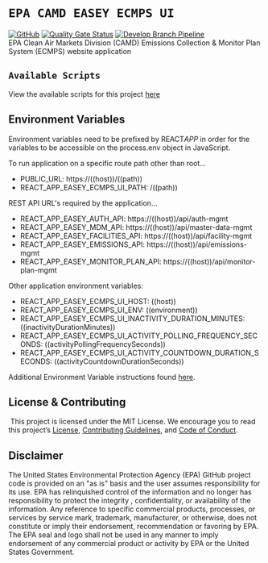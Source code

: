 # `EPA CAMD EASEY ECMPS UI`

[![GitHub](https://img.shields.io/github/license/US-EPA-CAMD/easey-ecmps-ui)](https://github.com/US-EPA-CAMD/easey-ecmps-ui/blob/develop/LICENSE)
[![Quality Gate Status](https://sonarcloud.io/api/project_badges/measure?project=US-EPA-CAMD_easey-ecmps-ui&metric=alert_status)](https://sonarcloud.io/dashboard?id=US-EPA-CAMD_easey-ecmps-ui)
[![Develop Branch Pipeline](https://github.com/US-EPA-CAMD/easey-ecmps-ui/workflows/Develop%20Branch%20Workflow/badge.svg)](https://github.com/US-EPA-CAMD/easey-ecmps-ui/actions)<br>
EPA Clean Air Markets Division (CAMD) Emissions Collection & Monitor Plan System (ECMPS) website application

## `Available Scripts`

View the available scripts for this project [here](https://github.com/US-EPA-CAMD/devops/blob/master/AVAILABLE_SCRIPTS.md)

## Environment Variables

Environment variables need to be prefixed by REACT*APP* in order for the variables to be accessible on the process.env object in JavaScript.

To run application on a specific route path other than root...

- PUBLIC_URL: https://((host))/((path))
- REACT_APP_EASEY_ECMPS_UI_PATH: /((path))

REST API URL's required by the application...

- REACT_APP_EASEY_AUTH_API: https://((host))/api/auth-mgmt
- REACT_APP_EASEY_MDM_API: https://((host))/api/master-data-mgmt
- REACT_APP_EASEY_FACILITIES_API: https://((host))/api/facility-mgmt
- REACT_APP_EASEY_EMISSIONS_API: https://((host))/api/emissions-mgmt
- REACT_APP_EASEY_MONITOR_PLAN_API: https://((host))/api/monitor-plan-mgmt

Other application environment variables:

- REACT_APP_EASEY_ECMPS_UI_HOST: ((host))
- REACT_APP_EASEY_ECMPS_UI_ENV: ((environment))
- REACT_APP_EASEY_ECMPS_UI_INACTIVITY_DURATION_MINUTES: ((inactivityDurationMinutes))
- REACT_APP_EASEY_ECMPS_UI_ACTIVITY_POLLING_FREQUENCY_SECONDS: ((activityPollingFrequencySeconds))
- REACT_APP_EASEY_ECMPS_UI_ACTIVITY_COUNTDOWN_DURATION_SECONDS: ((activityCountdownDurationSeconds))

Additional Environment Variable instructions found [here](https://github.com/US-EPA-CAMD/devops/blob/master/ENV_INSTRUCTIONS.md).

## License & Contributing

​
This project is licensed under the MIT License. We encourage you to read this project’s [License](https://github.com/US-EPA-CAMD/devops/blob/master/LICENSE), [Contributing Guidelines](https://github.com/US-EPA-CAMD/devops/blob/master/CONTRIBUTING.md), and [Code of Conduct](https://github.com/US-EPA-CAMD/devops/blob/master/CODE_OF_CONDUCT.md).

## Disclaimer
The United States Environmental Protection Agency (EPA) GitHub project code is provided on an "as is" basis and the user assumes responsibility for its use. EPA has relinquished control of the information and no longer has responsibility to protect the integrity , confidentiality, or availability of the information. Any reference to specific commercial products, processes, or services by service mark, trademark, manufacturer, or otherwise, does not constitute or imply their endorsement, recommendation or favoring by EPA. The EPA seal and logo shall not be used in any manner to imply endorsement of any commercial product or activity by EPA or the United States Government.
